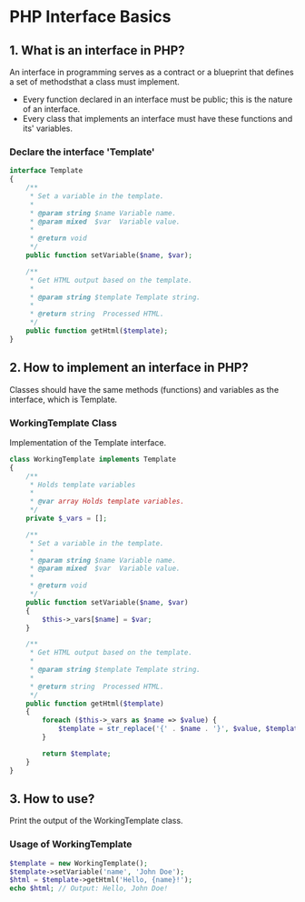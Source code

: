 # PHP Interface Basics

## 1. What is an interface in PHP?

An interface in programming serves as a contract or a blueprint that defines a set of methodsthat a class must implement.

- Every function declared in an interface must be public; this is the nature of an interface.
- Every class that implements an interface must have these functions and its' variables.

### Declare the interface 'Template'
```php
interface Template
{
    /**
     * Set a variable in the template.
     *
     * @param string $name Variable name.
     * @param mixed  $var  Variable value.
     * 
     * @return void
     */
    public function setVariable($name, $var);

    /**
     * Get HTML output based on the template.
     *
     * @param string $template Template string.
     * 
     * @return string  Processed HTML.
     */
    public function getHtml($template);
}
```

## 2. How to implement an interface in PHP?

Classes should have the same methods (functions) and variables as the interface, which is Template.

### WorkingTemplate Class

Implementation of the Template interface.

```php
class WorkingTemplate implements Template
{
    /**
     * Holds template variables
     *
     * @var array Holds template variables.
     */
    private $_vars = [];

    /**
     * Set a variable in the template.
     *
     * @param string $name Variable name.
     * @param mixed  $var  Variable value.
     * 
     * @return void
     */
    public function setVariable($name, $var)
    {
        $this->_vars[$name] = $var;
    }

    /**
     * Get HTML output based on the template.
     *
     * @param string $template Template string.
     *
     * @return string  Processed HTML.
     */
    public function getHtml($template)
    {
        foreach ($this->_vars as $name => $value) {
            $template = str_replace('{' . $name . '}', $value, $template);
        }

        return $template;
    }
}
```

## 3. How to use?

Print the output of the WorkingTemplate class.

### Usage of WorkingTemplate

```php
$template = new WorkingTemplate();
$template->setVariable('name', 'John Doe');
$html = $template->getHtml('Hello, {name}!');
echo $html; // Output: Hello, John Doe!
```

